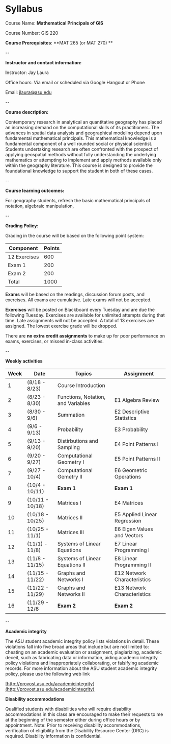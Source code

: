 
# Syllabus

Course Name: **Mathematical Principals of GIS**

Course Number: GIS 220

**Course Prerequisites**: **MAT 265 (or MAT 270) **

--

**Instructor and contact information:**

**I**nstructor: Jay Laura

Office hours: Via email or scheduled via Google Hangout or Phone

Email: jlaura@asu.edu

--

**Course description:**

Contemporary research in analytical an quantitative geography has placed an increasing demand on the computational skills of its practitioners.  The advances in spatial data analysis and geographical modeling depend upon fundamental mathematical principals.  This mathematical knowledge is a fundamental component of a well rounded social or physical scientist.  Students undertaking research are often confronted with the prospect of applying geospatial methods without fully understanding the underlying mathematics or attempting to implement and apply methods available only within the geography literature.  This course is designed to provide the foundational knowledge to support the student in both of these cases.

--

**Course learning outcomes:**

For geography students, refresh the basic mathematical principals of notation, algebraic manipulation, 

--

**Grading Policy:**

Grading in the course will be based on the following point system:

| **Component**                        | **Points**                           |
|--------------------------------------|--------------------------------------|
| 12 Exercises                         | 600                                  |
| Exam 1                               | 200                                  |
| Exam 2                               | 200                                  |
| Total                                | 1000                                 |

**Exams** will be based on the readings, discussion forum posts, and exercises. All exams are cumulative.  Late exams will not be accepted.

**Exercises** will be posted on Blackboard every Tuesday and are due the following Tuesday.  Exercises are available for unlimited attempts during that time.  Late assignments will not be accepted.  A total of 13 exercises are assigned.  The lowest exercise grade will be dropped.

There are **no extra credit assignments** to make up for poor performance on exams, exercises, or missed in-class activities.

--

**Weekly activities**

|Week | Date | Topics  | Assignment| 
|---|--------|----------|---------|
| 1 | (8/18 - 8/23) | Course Introduction | |
| 2 | (8/23 - 8/30) | Functions, Notation, and Variables | E1 Algebra Review |
| 3 | (8/30 - 9/6)  | Summation | E2 Descriptive Statistics |
| 4 | (9/6 - 9/13)  | Probability | E3 Probability |
| 5 | (9/13 - 9/20) | Distirbutions and Sampling | E4 Point Patterns I |
| 6 | (9/20 - 9/27) | Computational Geometry I | E5 Point Patterns II  | 
| 7 | (9/27 - 10/4) | Computational Gemetry II | E6 Geometric Operations |
| 8 | (10/4 - 10/11) | **Exam 1** |  **Exam 1** | 
| 9 | (10/11 - 10/18) | Matrices I | E4 Matrices |
| 10 | (10/18 - 10/25) | Matrices II | E5 Applied Linear Regression  |
| 11 | (10/25 - 11/1) | Matrices III | E6 Eigen Values and Vectors |
| 12 | (11/1) - 11/8) | Systems of Linear Equations | E7 Linear Programming I|  
| 13 | (11/8 - 11/15) | Systems of Linear Equations II | E8 Linear Programming II | 
| 14 | (11/15 - 11/22) | Graphs and Networks I | E12 Network Characteristics  |
| 15 | (11/22 - 11/29)| Graphs and Networks II | E13 Network Characteristics | 
| 16 | (11/29 - 12/6 | **Exam 2** | **Exam 2** |

--

**Academic integrity**

The ASU student academic integrity policy lists violations in detail.
These violations fall into five broad areas that include but are not
limited to: cheating on an academic evaluation or assignment,
plagiarizing, academic deceit, such as fabricating data or information,
aiding academic integrity policy violations and inappropriately
collaborating, or falsifying academic records. For more information
about the ASU student academic integrity policy, please use the
following web link


[http://provost.asu.edu/academicintegrity](http://provost.asu.edu/academicintegrity)


**Disability accommodations**

Qualified students with disabilities who will require disability
accommodations in this class are encouraged to make their requests to me
at the beginning of the semester either during office hours or by
appointment. Note: Prior to receiving disability accommodations,
verification of eligibility from the Disability Resource Center (DRC) is
required. Disability information is confidential.

